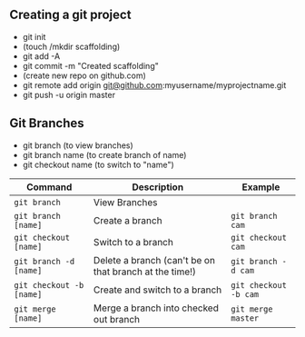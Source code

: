 ## Creating a git project

* git init
* (touch /mkdir scaffolding)
* git add -A
* git commit -m "Created scaffolding"
* (create new repo on github.com)
* git remote add origin git@github.com:myusername/myprojectname.git
* git push -u origin master

## Git Branches

* git branch (to view branches)
* git branch name (to create branch of name)
* git checkout name (to switch to "name")

| Command | Description | Example |
| --- | --- | --- |
| `git branch` | View Branches | |
| `git branch [name]` | Create a branch | `git branch cam` |
| `git checkout [name]` | Switch to a branch | `git checkout cam` |
| `git branch -d [name]` | Delete a branch (can't be on that branch at the time!) | `git branch -d cam` |
| `git checkout -b [name]` | Create and switch to a branch | `git checkout -b cam` |
| `git merge [name]` | Merge a branch into checked out branch | `git merge master` |